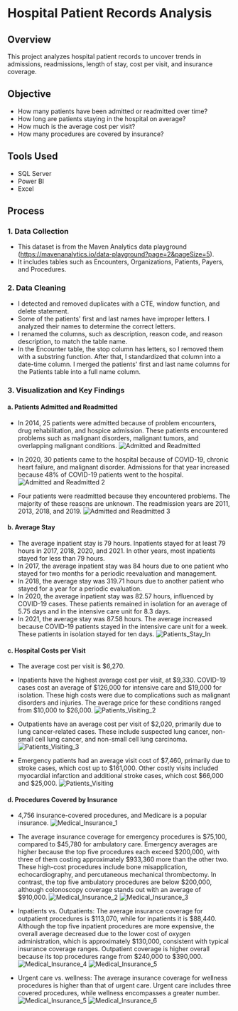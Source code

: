 # Hospital Patient Records Analysis 

## Overview
This project analyzes hospital patient records to uncover trends in admissions, readmissions, length of stay, cost per visit, and insurance coverage.
## Objective
- How many patients have been admitted or readmitted over time?
- How long are patients staying in the hospital on average?
- How much is the average cost per visit?
- How many procedures are covered by insurance?
## Tools Used
- SQL Server
- Power BI
- Excel
## Process
### 1. Data Collection
- This dataset is from the Maven Analytics data playground (https://mavenanalytics.io/data-playground?page=2&pageSize=5).
- It includes tables such as Encounters, Organizations, Patients, Payers, and Procedures.
### 2. Data Cleaning
- I detected and removed duplicates with a CTE, window function, and delete statement.
- Some of the patients' first and last names have improper letters. I analyzed their names to determine the correct letters.
- I renamed the columns, such as description, reason code, and reason description, to match the table name.
- In the Encounter table, the stop column has letters, so I removed them with a substring function. After that, I standardized that column into a date-time column. I merged the patients' first and last name columns for the Patients table into a full name column.
### 3. Visualization and Key Findings

#### a. Patients Admitted and Readmitted
- In 2014, 25 patients were admitted because of problem encounters, drug rehabilitation, and hospice admission. These patients encountered problems such as malignant disorders, malignant tumors, and overlapping malignant conditions.
![Admitted and Readmitted](https://github.com/user-attachments/assets/b056c76d-4507-4f3a-af70-2ba50f847083)

- In 2020, 30 patients came to the hospital because of COVID-19, chronic heart failure, and malignant disorder. Admissions for that year increased because 48% of COVID-19 patients went to the hospital.
![Admitted and Readmitted 2](https://github.com/user-attachments/assets/2783b08c-d49f-47f6-8b42-e428770aef86)

- Four patients were readmitted because they encountered problems. The majority of these reasons are unknown. The readmission years are 2011, 2013, 2018, and 2019.
![Admitted and Readmitted 3](https://github.com/user-attachments/assets/aca6b447-a437-4a27-b192-61b57d10f9e7)

#### b. Average Stay
- The average inpatient stay is 79 hours. Inpatients stayed for at least 79 hours in 2017, 2018, 2020, and 2021. In other years, most inpatients stayed for less than 79 hours.
- In 2017, the average inpatient stay was 84 hours due to one patient who stayed for two months for a periodic reevaluation and management.
- In 2018, the average stay was 319.71 hours due to another patient who stayed for a year for a periodic evaluation.
- In 2020, the average inpatient stay was 82.57 hours, influenced by COVID-19 cases. These patients remained in isolation for an average of 5.75 days and in the intensive care unit for 8.3 days.
- In 2021, the average stay was 87.58 hours. The average increased  because COVID-19 patients stayed in the intensive care unit for a week. These patients in isolation stayed for ten days.
![Patients_Stay_In](https://github.com/user-attachments/assets/56fb68a8-dfbb-4b0e-b77b-54fc86294168)

#### c. Hospital Costs per Visit
- The average cost per visit is $6,270.
- Inpatients have the highest average cost per visit, at $9,330. COVID-19 cases cost an average of $126,000 for intensive care and $19,000 for isolation. These high costs were due to complications such as malignant disorders and injuries. The average price for these conditions ranged from $10,000 to $26,000.
  ![Patients_Visiting_2](https://github.com/user-attachments/assets/d1cabfd9-5ae8-405e-96a9-84a0c5320670)

- Outpatients have an average cost per visit of $2,020, primarily due to lung cancer-related cases. These include suspected lung cancer, non-small cell lung cancer, and non-small cell lung carcinoma.
  ![Patients_Visiting_3](https://github.com/user-attachments/assets/d2d3c003-03b3-433c-be6b-4400a885ecf4)

- Emergency patients had an average visit cost of $7,460, primarily due to stroke cases, which cost up to $161,000. Other costly visits included myocardial infarction and additional stroke cases, which cost $66,000 and $25,000.
  ![Patients_Visiting](https://github.com/user-attachments/assets/3096785f-02ec-430b-ac53-5a14b84a0f63)

#### d. Procedures Covered by Insurance
- 4,756 insurance-covered procedures, and Medicare is a popular insurance.
  ![Medical_Insurance_1](https://github.com/user-attachments/assets/a6039a0e-d12c-4012-86f5-8c4a527f986b)

- The average insurance coverage for emergency procedures is $75,100, compared to $45,780 for ambulatory care. Emergency averages are higher because the top five procedures each exceed $200,000, with three of them costing approximately $933,360 more than the other two. These high-cost procedures include bone misapplication, echocardiography, and percutaneous mechanical thrombectomy. In contrast, the top five ambulatory procedures are below $200,000, although colonoscopy coverage stands out with an average of $910,000.
  ![Medical_Insurance_2](https://github.com/user-attachments/assets/e2fe2990-b46f-487e-8ba3-dfd01fc80511)
![Medical_Insurance_3](https://github.com/user-attachments/assets/bc9feb84-68d4-4e0f-a778-fb5c4fd3ffdd)

- Inpatients vs. Outpatients: The average insurance coverage for outpatient procedures is $113,070, while for inpatients it is $88,440. Although the top five inpatient procedures are more expensive, the overall average decreased due to the lower cost of oxygen administration, which is approximately $130,000, consistent with typical insurance coverage ranges. Outpatient coverage is higher overall because its top procedures range from $240,000 to $390,000.
  ![Medical_Insurance_4](https://github.com/user-attachments/assets/26843a97-c6bd-452f-ab93-add1173ecff9)
![Medical_Insurance_5](https://github.com/user-attachments/assets/b6e69ca3-a6f5-45e9-bf93-d56d605f862b)

- Urgent care vs. wellness: The average insurance coverage for wellness procedures is higher than that of urgent care. Urgent care includes three covered procedures, while wellness encompasses a greater number.
![Medical_Insurance_5](https://github.com/user-attachments/assets/c0dd54e1-3e46-4311-93ad-d6c423768bfd)
![Medical_Insurance_6](https://github.com/user-attachments/assets/353f26e1-2de0-445e-ba33-86ec3ca1aecb)


